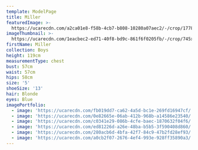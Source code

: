 ```yaml
---
template: ModelPage
title: Miller
featuredImage: >-
  https://ucarecdn.com/a2ca01e8-f58b-4cb7-b808-10280a07aec2/-/crop/1778x807/0,0/-/preview/
imageThumbnail: >-
  https://ucarecdn.com/1eacbec2-ed71-40f8-bd9c-861f6f0205fb/-/crop/745x1005/294,259/-/preview/
firstName: Miller
collection: Boys
height: 119cm
measurementType: chest
bust: 57cm
waist: 57cm
hips: 58cm
size: '5'
shoeSize: '13'
hair: Blonde
eyes: Blue
imagePortfolio:
  - image: 'https://ucarecdn.com/fb019dd7-ca62-4a5d-bc1e-269fd16947cf/'
  - image: 'https://ucarecdn.com/0e82665e-06ab-412b-968b-a14586e23540/'
  - image: 'https://ucarecdn.com/c0341e29-086b-4cfe-baec-1870632f04f6/'
  - image: 'https://ucarecdn.com/ed81226d-a26e-48ba-b5b5-3f590408d860/'
  - image: 'https://ucarecdn.com/280acb6d-4bfa-42f7-84c9-47b2fd28ef93/'
  - image: 'https://ucarecdn.com/a0cb2f07-2676-4ef4-993e-928ff35890a3/'
---
```


